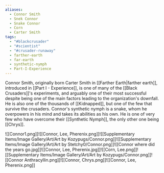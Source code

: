```yaml
---
aliases:
  - Connor Smith
  - Snek Connor
  - Snake Connor
  - Corn
  - Carter Smith
tags:
  - "#blackcrusader"
  - "#scientist"
  - "#crusader-runaway"
  - farther-earth
  - far-earth
  - synthetic-nymph
  - Part-I-Experience
---
```

Connor Smith, originally born Carter Smith in [[Farther Earth|farther earth]], introduced in [[Part I - Experience]], is one of many of the [[Black Crusaders]]'s experiments, and arguably one of their most successful despite being one of the main factors leading to the organization's downfall. He is also one of the thousands of [[Kidnapped]], but one of the few that survive the crusaders. Connor's synthetic nymph is a snake, whom he overpowers in his mind and takes its abilities as his own. He is one of very few who have overcome their [[Synthetic Nymph]], the only other one being [[Chrys]]. 

![[Connor1.png]]![[Connor, Lee, Pherenix.png]]![[Supplementary Items/Image Gallery/Art/Art by Kozypugs/Connor.png]]![[Supplementary Items/Image Gallery/Art/Art by Stetchy0/Connor.png]]![[Connor where did the years go.jpg]]![[Connor, Lee, Pherenix.jpg]]![[Corn, Lee.png]]![[Supplementary Items/Image Gallery/Art/Art by Kozypugs/Connor.png]]![[Connor Anthracyllin.png]]![[Connor, Chrys.png]]![[Connor, Lee, Pherenix.png]]
